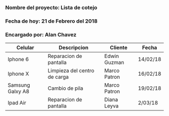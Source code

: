 ### Nombre del proyecto: Lista de cotejo 
### Fecha de hoy: 21 de Febrero del 2018
### Encargado por: Alan Chavez

| Celular | Descripcion  | Cliente | Fecha |
|------------------|------------------------------|---------------|----------|
| Iphone 6 | Reparacion de pantalla | Edwin Guzman | 14/02/18 |
| Iphone X | Limpieza del centro de carga | Marco Patron  | 16/02/18 |
| Samsung Galxy A8 | Cambio de pila | Marco Patron | 19/02/18 |
| Ipad Air  | Reparacion de pantalla | Diana Leyva | 2/03/18 |
